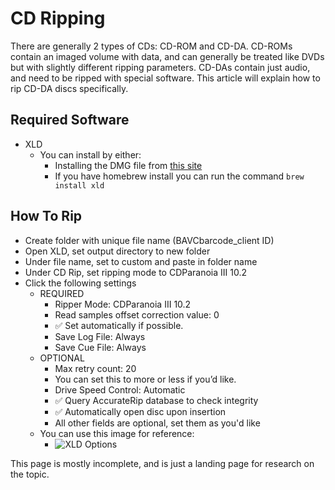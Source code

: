 # CD Ripping

There are generally 2 types of CDs: CD-ROM and CD-DA. CD-ROMs contain an imaged volume with data, and can generally be treated like DVDs but with slightly different ripping parameters. CD-DAs contain just audio, and need to be ripped with special software. This article will explain how to rip CD-DA discs specifically.

## Required Software

* XLD
   * You can install by either:
      * Installing the DMG file from [this site](http://sourceforge.net/projects/xld/files/xld-20220917.dmg)
      * If you have homebrew install you can run the command `brew install xld`


## How To Rip
* Create folder with unique file name (BAVCbarcode_client ID)
* Open XLD, set output directory to new folder
* Under file name, set to custom and paste in folder name
* Under CD Rip, set ripping mode to CDParanoia III 10.2
* Click the following settings
   * REQUIRED
      * Ripper Mode: CDParanoia III 10.2
      * Read samples offset correction value: 0
      * ✅ Set automatically if possible.
      * Save Log File: Always
      * Save Cue File: Always
   * OPTIONAL
      * Max retry count: 20
      * You can set this to more or less if you’d like.
      * Drive Speed Control: Automatic
      * ✅ Query AccurateRip database to check integrity
      * ✅ Automatically open disc upon insertion
      * All other fields are optional, set them as you'd like
   * You can use this image for reference:
      * ![XLD Options](bavc-resources/images/XLD-Options.png)


This page is mostly incomplete, and is just a landing page for research on the topic.

